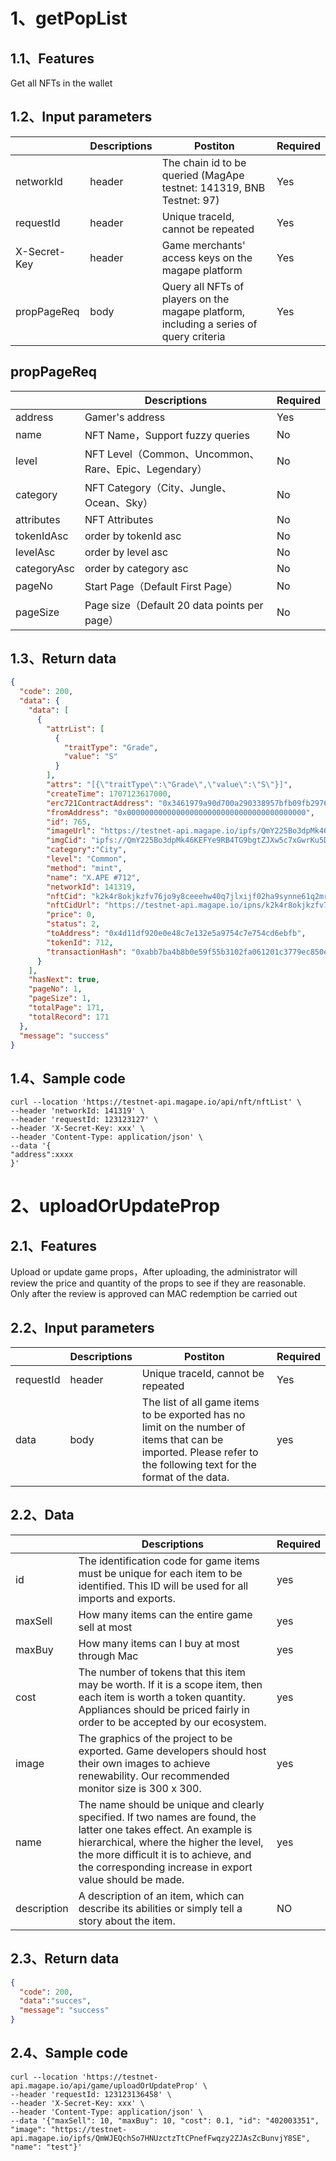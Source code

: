 # 1、getPopList

## 1.1、Features
Get all NFTs in the wallet

## 1.2、Input parameters
|  | Descriptions| Postiton | Required |
| --- | --- | --- | --- |
| networkId | header| The chain id to be queried (MagApe testnet: 141319, BNB Testnet: 97) | Yes |
| requestId | header| Unique traceId, cannot be repeated | Yes |
| X-Secret-Key | header|Game merchants' access keys on the magape platform  | Yes |
| propPageReq | body| Query all NFTs of players on the magape platform, including a series of query criteria| Yes |

## propPageReq
|  | Descriptions | Required |
| --- |  --- | --- |
| address | Gamer's address| Yes |
| name  | NFT Name，Support fuzzy queries| No |
| level | NFT Level（Common、Uncommon、Rare、Epic、Legendary）| No |
| category |NFT Category（City、Jungle、Ocean、Sky） | No |
| attributes |NFT Attributes | No |
| tokenIdAsc | order by tokenId asc| No |
| levelAsc |order by level asc | No |
| categoryAsc|order by category asc | No |
| pageNo  | Start Page（Default First Page）| No |
| pageSize  | Page size（Default 20 data points per page）| No |


## 1.3、Return data
```json
{
  "code": 200,
  "data": {
    "data": [
      {
        "attrList": [
          {
            "traitType": "Grade",
            "value": "S"
          }
        ],
        "attrs": "[{\"traitType\":\"Grade\",\"value\":\"S\"}]",
        "createTime": 1707123617000,
        "erc721ContractAddress": "0x3461979a90d700a290338957bfb09fb297694a0e",
        "fromAddress": "0x0000000000000000000000000000000000000000",
        "id": 765,
        "imageUrl": "https://testnet-api.magape.io/ipfs/QmY225Bo3dpMk46KEFYe9RB4TG9bgtZJXw5c7xGwrKu5D5",
        "imgCid": "ipfs://QmY225Bo3dpMk46KEFYe9RB4TG9bgtZJXw5c7xGwrKu5D5",
        "category":"City",
        "level": "Common",
        "method": "mint",
        "name": "X.APE #712",
        "networkId": 141319,
        "nftCid": "k2k4r8okjkzfv76jo9y8ceeehw40q7jlxijf02ha9synne61q2mribop/712",
        "nftCidUrl": "https://testnet-api.magape.io/ipns/k2k4r8okjkzfv76jo9y8ceeehw40q7jlxijf02ha9synne61q2mribop/712",
        "price": 0,
        "status": 2,
        "toAddress": "0x4d11df920e0e48c7e132e5a9754c7e754cd6ebfb",
        "tokenId": 712,
        "transactionHash": "0xabb7ba4b8b0e59f55b3102fa061201c3779ec850e112db52b1a472b1bdd154e4"
      }
    ],
    "hasNext": true,
    "pageNo": 1,
    "pageSize": 1,
    "totalPage": 171,
    "totalRecord": 171
  },
  "message": "success"
}
```

## 1.4、Sample code
```
curl --location 'https://testnet-api.magape.io/api/nft/nftList' \ 
--header 'networkId: 141319' \ 
--header 'requestId: 123123127' \ 
--header 'X-Secret-Key: xxx' \ 
--header 'Content-Type: application/json' \ 
--data '{
"address":xxxx
}' 
```

# 2、uploadOrUpdateProp

## 2.1、Features
Upload or update game props，After uploading, the administrator will review the price and quantity of the props to see if they are reasonable. Only after the review is approved can MAC redemption be carried out


## 2.2、Input parameters
|  | Descriptions| Postiton | Required |
| --- | --- | --- | --- |
| requestId | header |Unique traceId, cannot be repeated | Yes |
| data |body|The list of all game items to be exported has no limit on the number of items that can be imported. Please refer to the following text for the format of the data. |yes|

## 2.2、Data
|  | Descriptions | Required |
| --- | --- | --- |
| id | The identification code for game items must be unique for each item to be identified. This ID will be used for all imports and exports.|yes|
| maxSell |How many items can the entire game sell at most |yes|
| maxBuy | How many items can I buy at most through Mac|yes|
| cost | The number of tokens that this item may be worth. If it is a scope item, then each item is worth a token quantity. Appliances should be priced fairly in order to be accepted by our ecosystem.|yes|
| image |The graphics of the project to be exported. Game developers should host their own images to achieve renewability. Our recommended monitor size is 300 x 300. |yes|
| name |The name should be unique and clearly specified. If two names are found, the latter one takes effect. An example is hierarchical, where the higher the level, the more difficult it is to achieve, and the corresponding increase in export value should be made.|yes|
| description | A description of an item, which can describe its abilities or simply tell a story about the item.|NO|


## 2.3、Return data
```json
{
  "code": 200,
  "data":"succes",
  "message": "success"
}
```

## 2.4、Sample code
```
curl --location 'https://testnet-api.magape.io/api/game/uploadOrUpdateProp' \
--header 'requestId: 123123136458' \ 
--header 'X-Secret-Key: xxx' \ 
--header 'Content-Type: application/json' \ 
--data '{"maxSell": 10, "maxBuy": 10, "cost": 0.1, "id": "402003351", "image": "https://testnet-api.magape.io/ipfs/QmWJEQchSo7HNUzctzTtCPnefFwqzy2ZJAsZcBunvjY8SE", "name": "test"}'
```
